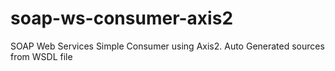 # soap-ws-consumer-axis2
SOAP Web Services Simple Consumer using Axis2. Auto Generated sources from WSDL file
